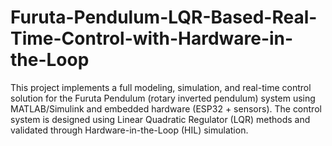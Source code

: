 # Furuta-Pendulum-LQR-Based-Real-Time-Control-with-Hardware-in-the-Loop
This project implements a full modeling, simulation, and real-time control solution for the Furuta Pendulum (rotary inverted pendulum) system using MATLAB/Simulink and embedded hardware (ESP32 + sensors). The control system is designed using Linear Quadratic Regulator (LQR) methods and validated through Hardware-in-the-Loop (HIL) simulation.
